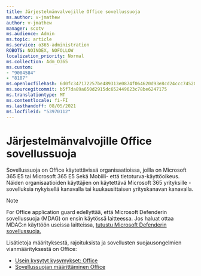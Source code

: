 ```yaml
---
title: Järjestelmänvalvojille Office sovellussuoja
ms.author: v-jmathew
author: v-jmathew
manager: scotv
ms.audience: Admin
ms.topic: article
ms.service: o365-administration
ROBOTS: NOINDEX, NOFOLLOW
localization_priority: Normal
ms.collection: Adm_O365
ms.custom:
- "9004584"
- "8187"
ms.openlocfilehash: 6d0fc347172257be489313e0874f064620d93e8cd24ccc74520954e7427bcd95
ms.sourcegitcommit: b5f7da89a650d2915dc652449623c78be6247175
ms.translationtype: MT
ms.contentlocale: fi-FI
ms.lasthandoff: 08/05/2021
ms.locfileid: "53970112"
---
```

# <a name="application-guard-for-office-for-admins"></a>Järjestelmänvalvojille Office sovellussuoja

Sovellussuoja on Office käytettävissä organisaatioissa, joilla on Microsoft 365 E5 tai Microsoft 365 E5 Sekä Mobiili- että tietoturva-käyttöoikeus. Näiden organisaatioiden käyttäjien on käytettävä Microsoft 365 yrityksille -sovelluksia nykyisellä kanavalla tai kuukausittaisen yrityskanavan kanavalla.

> [!NOTE]
> For Office application guard edellyttää, että Microsoft Defenderin sovellussuoja (MDAG) on ensin käytössä laitteessa. Jos haluat ottaa MDAG:n käyttöön useissa laitteissa, [tutustu Microsoft Defenderin sovellussuoja.](https://docs.microsoft.com/windows/security/threat-protection/microsoft-defender-application-guard/install-md-app-guard)

Lisätietoja määrityksestä, rajoituksista ja sovellusten suojausongelmien vianmäärityksestä on Office:

- [Usein kysytyt kysymykset: Office](https://support.microsoft.com/office/application-guard-for-office-9e0fb9c2-ffad-43bf-8ba3-78f785fdba46)
- [Sovellussuojan määrittäminen Office](https://docs.microsoft.com/microsoft-365/security/office-365-security/install-app-guard)
